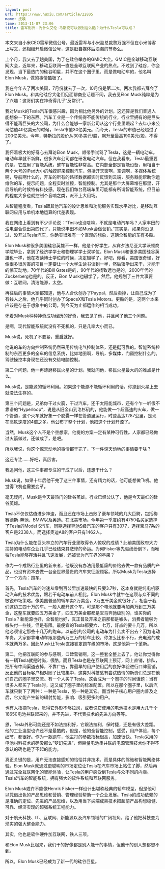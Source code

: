 ```yaml
---
layout: post
url: https://www.huxiu.com/article/22805
name: 虎嗅
time: 2013-11-07 23:06
title: 雷军剖析：为什么艾伦·马斯克可以做到这么酷？为什么Tesla可以成？
---
```

本文来自小米CEO雷军微信公号。最近雷军与小米副总裁黎万强不但在小米博客上写文，还相继开启微信公号，这是赶自媒体后浪潮的节奏么。

上个月，我又去了趟美国，为了在硅谷举办的GMIC大会。GMIC是全球移动互联网大会，近年来，移动互联网一直是全球互联网产业的热点。不过到了硅谷，你会发现，当下最热门的硅谷明星，并不在这个圈子里，而是做电动车的，他名叫Elon Musk，做的事情酷极了。

我在今年去了两次美国，7月份就去了一次，10月份是第二次。两次我都去拜会了Elon Musk。和其他硅谷大佬们见面聊商业话题不同，我去见Elon Musk纯粹是为了兴趣：这哥们实在神奇得几乎“反常识”。

我对Musk的Tesla汽车很感兴趣，因为相比他另外的计划，这还算是我们普通人能想象一下的东西。汽车工业是一个传统得不能传统的行业，行业里拥有的是巨头得不能再巨头的大公司，为什么会能够一家新公司从这个行业里崛起？去年小米公司估值40亿美元的时候，Tesla市值30亿美元。而今天，Tesla的市值已经超过了200亿美元。今年，特斯拉的股价从30多美元/股，飙升至最高190美元/股，不得了。

我怀着极大的好奇心去拜访Elon Musk，顺带手试驾了Tesla，这是一辆电动车。电动车早就不新鲜，很多汽车公司都在研发电动汽车。但在我看来，Tesla最重要的是，它应用了智能系统，整车智能性非常高。它内部全部是智能设备，用相当于两个大号的iPad大小的触摸屏来控制汽车，包括开天窗啊，空调啊，多媒体系统啊，导航啊什么的，开车的所有的路径数据都实时反馈到云端，服务器能帮助你运维你的车，提示问题，全程实时监控，智能控制。尤其是那个大屏幕堆在那里，开启导航的时候特有科技感。现在我们每台高端车里可能都有所谓智能系统，但目前的程度大多也就控制个音响之类，派不上大用场。

从智能程度看，Tesla跟其他汽车的设计思维和功能服务实现水平对比，是移动互联网应用与单机本地运算的代差表现。

我在网络上看到有不少评论说：“Tesla也没啥嘛，不就是电动汽车吗？人家丰田的油电混合快出第四代了，只能说丰田不如Musk会做营销。”其实是，如果你没见过，没开过Tesla汽车，你确实很难有一个直观的想象，这辆全智能的车有多酷。

Elon Musk和很多美国硅谷英雄不一样，他是个好学生，从宾夕法尼亚大学沃顿商学院毕业，拿到了经济学学士和物理学学士双学位。Elon Musk和很多美国硅谷英雄也一样，他在攻读博士学位的时候，决定辍学了。好吧，你看，美国很奇怪，好像很多很厉害的项目一定要让一个大学生读书读到一半，然后辍学出来干，才能干的惊天动地。70年代的Bill Gates是的，90年代的杨致远也是的，2000年代的Zuckerberg也是的。反正，Elon Musk也辍学了。然后，他规划了三件大事要做：互联网，清洁能源，太空。

再往后的事情大家都知道，他与人合伙创办了Paypal，然后卖掉，让自己成为了有钱人之后，他几乎同时创办了SpaceX和Tesla Motors。更酷的是，这两个本来应该是存在于想象中的公司，到今天为止都运作的相当成功。

怀着对Musk种种神奇成功经历的好奇，我去见了他，并且问了他三个问题。

是啊，现代智能系统就没有不死机的，只是几率大小而已。

Musk说，死机了不要紧，重启就好。

他说的车的方向控制系统仍然采用传统电气控制体系，还是挺可靠的。智能系统控制的东西更多的全车的信息系统，比如地图啊，导航，多媒体，门窗控制什么的。驾驶操控本身现在还没有交给电脑控制。

第二个问题，他一再琢磨移民火星的计划。我就问他，移民火星最大的的难点是什么。

Musk说，是能源的循环利用。如果这个能源不能循环利用的话，你跑到火星上去就没法生存的。

第三个问题是，兄弟你干过火箭，干过汽车，还干太阳能城市，还有个乍一听很不靠谱的“Hyperloop”，说是从旧金山到洛杉矶的，他能做一个超高速的火车，做一个管道，这个火车就好象一个胶囊一样在管道里运行，时速高达1287公里，是现在高铁速度的4倍之多。他公布了整个计划，他把这个计划开源了。

当然，Musk这个人不是个空想家，他提的方案一定有某种可行性。人家都已经做过火箭做过，还做成了，是吧。

所以我说，你这个惊天动地的事情都干完了，下一件惊天动地的事情要干啥？

这还专注……好吧，真厉害。

我追问他，这三件事都专注的干成了以后，还想干什么？

Musk说，如果十年后他干完了这三件事情，还有精力的话，他可能想做飞机。他觉得飞机也需要变革。

毫无疑问，Musk是今天最热门的硅谷英雄。行业已经公认了，他是今天最红的硅谷英雄。

Tesla不仅仅估值进步神速，而且还在市场上击败了豪车领域的几大巨鳄，包括梅赛德斯-奔驰、BMW以及奥迪。在北美市场，今年第一季度约有4750名买家选择了Tesla的Model S汽车，同期选择奔驰S级汽车的客户只有3077，选择宝马7系的客户是2338人，而选择奥迪A8的客户只有1462人。

Tesla为什么能在巨头林立的汽车行业里取得令人惊叹的成绩？此前美国政府大力扶持的电动车企业几乎已经结束其悲惨的命运。为何Fisker等先驱纷纷倒下，而唯独Tesla能够存活并且飞速发展，还被誉为汽车界的苹果？

作为一个成熟行业里的新来者，他既没有办法用最低廉的价格去做一款有品质的产品，也没有资本去做一台全世界最贵的汽车来征服顾客。所以Musk为Tesla选择了一个方向：跑车。

首先，Tesla汽车的时速从零到百公里加速最快的只要3.7秒，这本身就是纯电机驱动汽车的技术优势，跟若干电动车前人相比，Elon Musk牛就牛在这项与众不同的敏锐市场策略。像美国普通的轿车卖2万美金，2万五千美金就很好了，相当于我们这边三四十万的车。一般人都开这个车。可是那个电池就要再加两万到三万美金，这整车就要四五万美金了，四五万美金那都是宝马奔驰级别的，谁买你的Tesla？新能源也好，全智能也好，真正普及开来之前那都是噱头，消费者能够为噱头付一些钱，但是有限。最便宜的Tesla都要六、七万，好点的要十几万。所以他必须锚定那些十几万的跑车。以前别的公司的电动车为什么卖不出去？因为电动车贵。大家都拿电动车跟那些两万三万的轿车比较，你怎么比都不行，光电池的成本就两万多。因此Musk让Tesla直接锁定跑车级的市场，这是他第一个革新。

第二，他把互联网的参与感啊，口碑营销啊，这一整套全整上去了。他让你觉得你有一辆Tesla就是时尚，很酷。而且Tesla也是在互联网上预订，网上直销，排队，把所有中间渠道去掉，不靠广告，靠最早的用户使用后的良好体验进行口碑营销，反正他的目标客户相对圈子比较集中，这类对科技感有尝试热情的新贵们总是在他们自己的圈子里交流。有一个人买了Tesla，这会成为一个圈子的时尚话题；当有很多人都买了Tesla时，这又成了圈子里的标准配置。所以在那个圈子里，以后汽车就只剩下了两种：一种是Tesla，另一种是其它。而当种子核心用户圈内普及之后，它又能产生新的辐射势能，影响、吸引更多的用户。

也有人指摘Tesla，觉得它外形不够拉风，或者说它使用的电池技术是用大几千个18650电池并联起来的，并不先进，不代表技术的先进方向等等。

恩，Tesla外形可能还是不如法拉利好，它跟法拉利，保时捷，还是有很大差距。他的工业造型也许还不是最酷的，但是，他的全智能控制，感受，用户体验，每个细节，都很好。作为一款跑车，他主打的参数指标很高，加速很快。Tesla采用的电池材料技术的确没那么”梦幻先进“，但巨量电池串并联的电源管理技术你不得不承认的确也是了不起的能力。

真正关键的是，用户无法直接感知的恰恰并非技术，而是具体的驾驰和智能网络体验。Elon Musk就通过更聪明的市场定位让Tesla在汽车市场上站住了脚，然后再通过完全互联网化的智能体验，让Tesla的用户感受到Tesla与众不同的内涵。Tesla汽车的智能系统，拥有强大的软件系统和互联网服务。

Elon Musk或许不能像Henrik Fisker一样设计出堪称经典的轿车模型，但是他可以凭借出色的产品思维和营销、管理经验帮助一个企业发展。Tesla的成功依赖的是准确的定位、先进的产品思维，以及用当下尖端成熟技术把超前产品构想稳健、可靠、经济实现的超强系统工程能力。

对于航天科技、IT、互联网、新能源以及汽车领域的广阔视角，给了他把科技变为现实的强大整合能力。

其实，他也是软件硬件加互联网，铁人三项。

和Elon Musk比起来，我们干的好像都是别人能干的事情，但他干的别人想都想不到。

所以，Elon Musk已经成为了新一代的硅谷巨星。

